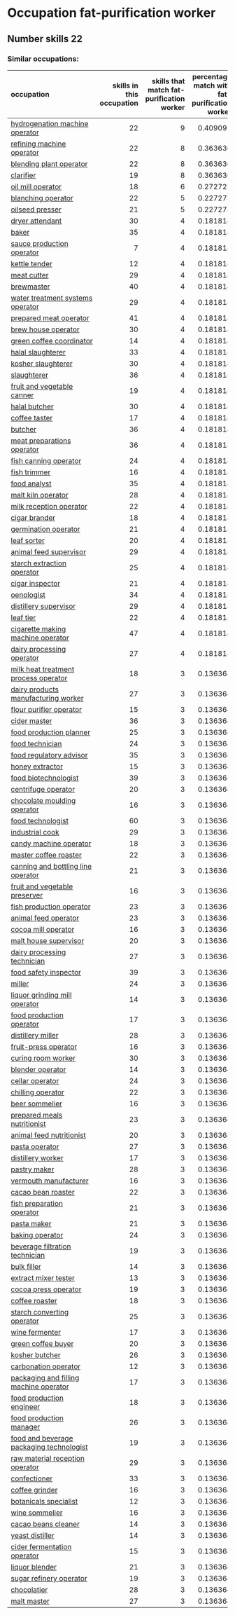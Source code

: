 # Occupation fat-purification worker
## Number skills 22
### Similar occupations:
| occupation                                                                              |   skills in this occupation |   skills that match fat-purification worker |   percentage match with fat-purification worker |   skills not in fat-purification worker |
|:----------------------------------------------------------------------------------------|----------------------------:|--------------------------------------------:|------------------------------------------------:|----------------------------------------:|
| [hydrogenation machine operator](hydrogenation_machine_operator.md)                     |                          22 |                                           9 |                                        0.409091 |                                      13 |
| [refining machine operator](refining_machine_operator.md)                               |                          22 |                                           8 |                                        0.363636 |                                      14 |
| [blending plant operator](blending_plant_operator.md)                                   |                          22 |                                           8 |                                        0.363636 |                                      14 |
| [clarifier](clarifier.md)                                                               |                          19 |                                           8 |                                        0.363636 |                                      11 |
| [oil mill operator](oil_mill_operator.md)                                               |                          18 |                                           6 |                                        0.272727 |                                      12 |
| [blanching operator](blanching_operator.md)                                             |                          22 |                                           5 |                                        0.227273 |                                      17 |
| [oilseed presser](oilseed_presser.md)                                                   |                          21 |                                           5 |                                        0.227273 |                                      16 |
| [dryer attendant](dryer_attendant.md)                                                   |                          30 |                                           4 |                                        0.181818 |                                      26 |
| [baker](baker.md)                                                                       |                          35 |                                           4 |                                        0.181818 |                                      31 |
| [sauce production operator](sauce_production_operator.md)                               |                           7 |                                           4 |                                        0.181818 |                                       3 |
| [kettle tender](kettle_tender.md)                                                       |                          12 |                                           4 |                                        0.181818 |                                       8 |
| [meat cutter](meat_cutter.md)                                                           |                          29 |                                           4 |                                        0.181818 |                                      25 |
| [brewmaster](brewmaster.md)                                                             |                          40 |                                           4 |                                        0.181818 |                                      36 |
| [water treatment systems operator](water_treatment_systems_operator.md)                 |                          29 |                                           4 |                                        0.181818 |                                      25 |
| [prepared meat operator](prepared_meat_operator.md)                                     |                          41 |                                           4 |                                        0.181818 |                                      37 |
| [brew house operator](brew_house_operator.md)                                           |                          30 |                                           4 |                                        0.181818 |                                      26 |
| [green coffee coordinator](green coffee coordinator.md)                                 |                          14 |                                           4 |                                        0.181818 |                                      10 |
| [halal slaughterer](halal_slaughterer.md)                                               |                          33 |                                           4 |                                        0.181818 |                                      29 |
| [kosher slaughterer](kosher_slaughterer.md)                                             |                          30 |                                           4 |                                        0.181818 |                                      26 |
| [slaughterer](slaughterer.md)                                                           |                          36 |                                           4 |                                        0.181818 |                                      32 |
| [fruit and vegetable canner](fruit_and_vegetable_canner.md)                             |                          19 |                                           4 |                                        0.181818 |                                      15 |
| [halal butcher](halal_butcher.md)                                                       |                          30 |                                           4 |                                        0.181818 |                                      26 |
| [coffee taster](coffee_taster.md)                                                       |                          17 |                                           4 |                                        0.181818 |                                      13 |
| [butcher](butcher.md)                                                                   |                          36 |                                           4 |                                        0.181818 |                                      32 |
| [meat preparations operator](meat_preparations_operator.md)                             |                          36 |                                           4 |                                        0.181818 |                                      32 |
| [fish canning operator](fish_canning_operator.md)                                       |                          24 |                                           4 |                                        0.181818 |                                      20 |
| [fish trimmer](fish_trimmer.md)                                                         |                          16 |                                           4 |                                        0.181818 |                                      12 |
| [food analyst](food_analyst.md)                                                         |                          35 |                                           4 |                                        0.181818 |                                      31 |
| [malt kiln operator](malt_kiln_operator.md)                                             |                          28 |                                           4 |                                        0.181818 |                                      24 |
| [milk reception operator](milk_reception_operator.md)                                   |                          22 |                                           4 |                                        0.181818 |                                      18 |
| [cigar brander](cigar_brander.md)                                                       |                          18 |                                           4 |                                        0.181818 |                                      14 |
| [germination operator](germination_operator.md)                                         |                          21 |                                           4 |                                        0.181818 |                                      17 |
| [leaf sorter](leaf_sorter.md)                                                           |                          20 |                                           4 |                                        0.181818 |                                      16 |
| [animal feed supervisor](animal_feed_supervisor.md)                                     |                          29 |                                           4 |                                        0.181818 |                                      25 |
| [starch extraction operator](starch_extraction_operator.md)                             |                          25 |                                           4 |                                        0.181818 |                                      21 |
| [cigar inspector](cigar_inspector.md)                                                   |                          21 |                                           4 |                                        0.181818 |                                      17 |
| [oenologist](oenologist.md)                                                             |                          34 |                                           4 |                                        0.181818 |                                      30 |
| [distillery supervisor](distillery_supervisor.md)                                       |                          29 |                                           4 |                                        0.181818 |                                      25 |
| [leaf tier](leaf_tier.md)                                                               |                          22 |                                           4 |                                        0.181818 |                                      18 |
| [cigarette making machine operator](cigarette_making_machine_operator.md)               |                          47 |                                           4 |                                        0.181818 |                                      43 |
| [dairy processing operator](dairy_processing_operator.md)                               |                          27 |                                           4 |                                        0.181818 |                                      23 |
| [milk heat treatment process operator](milk_heat_treatment_process_operator.md)         |                          18 |                                           3 |                                        0.136364 |                                      15 |
| [dairy products manufacturing worker](dairy_products_manufacturing_worker.md)           |                          27 |                                           3 |                                        0.136364 |                                      24 |
| [flour purifier operator](flour_purifier_operator.md)                                   |                          15 |                                           3 |                                        0.136364 |                                      12 |
| [cider master](cider_master.md)                                                         |                          36 |                                           3 |                                        0.136364 |                                      33 |
| [food production planner](food_production_planner.md)                                   |                          25 |                                           3 |                                        0.136364 |                                      22 |
| [food technician](food_technician.md)                                                   |                          24 |                                           3 |                                        0.136364 |                                      21 |
| [food regulatory advisor](food_regulatory_advisor.md)                                   |                          35 |                                           3 |                                        0.136364 |                                      32 |
| [honey extractor](honey_extractor.md)                                                   |                          15 |                                           3 |                                        0.136364 |                                      12 |
| [food biotechnologist](food_biotechnologist.md)                                         |                          39 |                                           3 |                                        0.136364 |                                      36 |
| [centrifuge operator](centrifuge_operator.md)                                           |                          20 |                                           3 |                                        0.136364 |                                      17 |
| [chocolate moulding operator](chocolate_moulding_operator.md)                           |                          16 |                                           3 |                                        0.136364 |                                      13 |
| [food technologist](food_technologist.md)                                               |                          60 |                                           3 |                                        0.136364 |                                      57 |
| [industrial cook](industrial_cook.md)                                                   |                          29 |                                           3 |                                        0.136364 |                                      26 |
| [candy machine operator](candy_machine_operator.md)                                     |                          18 |                                           3 |                                        0.136364 |                                      15 |
| [master coffee roaster](master_coffee_roaster.md)                                       |                          22 |                                           3 |                                        0.136364 |                                      19 |
| [canning and bottling line operator](canning_and_bottling_line_operator.md)             |                          21 |                                           3 |                                        0.136364 |                                      18 |
| [fruit and vegetable preserver](fruit_and_vegetable_preserver.md)                       |                          16 |                                           3 |                                        0.136364 |                                      13 |
| [fish production operator](fish_production_operator.md)                                 |                          23 |                                           3 |                                        0.136364 |                                      20 |
| [animal feed operator](animal_feed_operator.md)                                         |                          23 |                                           3 |                                        0.136364 |                                      20 |
| [cocoa mill operator](cocoa_mill_operator.md)                                           |                          16 |                                           3 |                                        0.136364 |                                      13 |
| [malt house supervisor](malt_house_supervisor.md)                                       |                          20 |                                           3 |                                        0.136364 |                                      17 |
| [dairy processing technician](dairy_processing_technician.md)                           |                          27 |                                           3 |                                        0.136364 |                                      24 |
| [food safety inspector](food_safety_inspector.md)                                       |                          39 |                                           3 |                                        0.136364 |                                      36 |
| [miller](miller.md)                                                                     |                          24 |                                           3 |                                        0.136364 |                                      21 |
| [liquor grinding mill operator](liquor_grinding_mill_operator.md)                       |                          14 |                                           3 |                                        0.136364 |                                      11 |
| [food production operator](food_production_operator.md)                                 |                          17 |                                           3 |                                        0.136364 |                                      14 |
| [distillery miller](distillery_miller.md)                                               |                          28 |                                           3 |                                        0.136364 |                                      25 |
| [fruit-press operator](fruit-press_operator.md)                                         |                          16 |                                           3 |                                        0.136364 |                                      13 |
| [curing room worker](curing_room_worker.md)                                             |                          30 |                                           3 |                                        0.136364 |                                      27 |
| [blender operator](blender_operator.md)                                                 |                          14 |                                           3 |                                        0.136364 |                                      11 |
| [cellar operator](cellar_operator.md)                                                   |                          24 |                                           3 |                                        0.136364 |                                      21 |
| [chilling operator](chilling_operator.md)                                               |                          22 |                                           3 |                                        0.136364 |                                      19 |
| [beer sommelier](beer_sommelier.md)                                                     |                          16 |                                           3 |                                        0.136364 |                                      13 |
| [prepared meals nutritionist](prepared_meals_nutritionist.md)                           |                          23 |                                           3 |                                        0.136364 |                                      20 |
| [animal feed nutritionist](animal_feed_nutritionist.md)                                 |                          20 |                                           3 |                                        0.136364 |                                      17 |
| [pasta operator](pasta_operator.md)                                                     |                          27 |                                           3 |                                        0.136364 |                                      24 |
| [distillery worker](distillery_worker.md)                                               |                          17 |                                           3 |                                        0.136364 |                                      14 |
| [pastry maker](pastry_maker.md)                                                         |                          28 |                                           3 |                                        0.136364 |                                      25 |
| [vermouth manufacturer](vermouth_manufacturer.md)                                       |                          16 |                                           3 |                                        0.136364 |                                      13 |
| [cacao bean roaster](cacao_bean_roaster.md)                                             |                          22 |                                           3 |                                        0.136364 |                                      19 |
| [fish preparation operator](fish_preparation_operator.md)                               |                          21 |                                           3 |                                        0.136364 |                                      18 |
| [pasta maker](pasta_maker.md)                                                           |                          21 |                                           3 |                                        0.136364 |                                      18 |
| [baking operator](baking_operator.md)                                                   |                          24 |                                           3 |                                        0.136364 |                                      21 |
| [beverage filtration technician](beverage_filtration_technician.md)                     |                          19 |                                           3 |                                        0.136364 |                                      16 |
| [bulk filler](bulk_filler.md)                                                           |                          14 |                                           3 |                                        0.136364 |                                      11 |
| [extract mixer tester](extract_mixer_tester.md)                                         |                          13 |                                           3 |                                        0.136364 |                                      10 |
| [cocoa press operator](cocoa_press_operator.md)                                         |                          19 |                                           3 |                                        0.136364 |                                      16 |
| [coffee roaster](coffee_roaster.md)                                                     |                          18 |                                           3 |                                        0.136364 |                                      15 |
| [starch converting operator](starch_converting_operator.md)                             |                          25 |                                           3 |                                        0.136364 |                                      22 |
| [wine fermenter](wine_fermenter.md)                                                     |                          17 |                                           3 |                                        0.136364 |                                      14 |
| [green coffee buyer](green_coffee_buyer.md)                                             |                          20 |                                           3 |                                        0.136364 |                                      17 |
| [kosher butcher](kosher_butcher.md)                                                     |                          26 |                                           3 |                                        0.136364 |                                      23 |
| [carbonation operator](carbonation_operator.md)                                         |                          12 |                                           3 |                                        0.136364 |                                       9 |
| [packaging and filling machine operator](packaging_and_filling_machine_operator.md)     |                          17 |                                           3 |                                        0.136364 |                                      14 |
| [food production engineer](food_production_engineer.md)                                 |                          18 |                                           3 |                                        0.136364 |                                      15 |
| [food production manager](food_production_manager.md)                                   |                          26 |                                           3 |                                        0.136364 |                                      23 |
| [food and beverage packaging technologist](food_and_beverage_packaging_technologist.md) |                          19 |                                           3 |                                        0.136364 |                                      16 |
| [raw material reception operator](raw_material_reception_operator.md)                   |                          29 |                                           3 |                                        0.136364 |                                      26 |
| [confectioner](confectioner.md)                                                         |                          33 |                                           3 |                                        0.136364 |                                      30 |
| [coffee grinder](coffee_grinder.md)                                                     |                          16 |                                           3 |                                        0.136364 |                                      13 |
| [botanicals specialist](botanicals_specialist.md)                                       |                          12 |                                           3 |                                        0.136364 |                                       9 |
| [wine sommelier](wine_sommelier.md)                                                     |                          16 |                                           3 |                                        0.136364 |                                      13 |
| [cacao beans cleaner](cacao_beans_cleaner.md)                                           |                          14 |                                           3 |                                        0.136364 |                                      11 |
| [yeast distiller](yeast_distiller.md)                                                   |                          14 |                                           3 |                                        0.136364 |                                      11 |
| [cider fermentation operator](cider_fermentation_operator.md)                           |                          15 |                                           3 |                                        0.136364 |                                      12 |
| [liquor blender](liquor_blender.md)                                                     |                          21 |                                           3 |                                        0.136364 |                                      18 |
| [sugar refinery operator](sugar_refinery_operator.md)                                   |                          19 |                                           3 |                                        0.136364 |                                      16 |
| [chocolatier](chocolatier.md)                                                           |                          28 |                                           3 |                                        0.136364 |                                      25 |
| [malt master](malt_master.md)                                                           |                          27 |                                           3 |                                        0.136364 |                                      24 |

